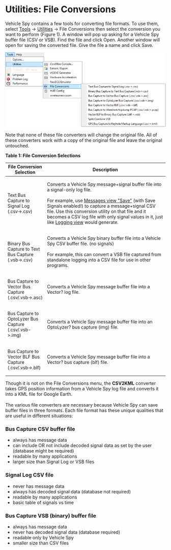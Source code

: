 # Utilities: File Conversions

Vehicle Spy contains a few tools for converting file formats. To use them, select [Tools](../) -> [Utilities](../tools-utilities/) -> File Conversions then select the conversion you want to perform (Figure 1). A window will pop up asking for a Vehicle Spy buffer file (CSV or VSB). Find the file and click Open. Another window will open for saving the converted file. Give the file a name and click Save.

![Figure 1: Data file converters are found on the Tools : Utilities : File Conversions menu.](../../../.gitbook/assets/dataFileConv.gif)

Note that none of these file converters will change the original file. All of these converters work with a copy of the original file and leave the original untouched.

**Table 1: File Conversion Selections**

| File Conversion Selection                                         | Description                                                                                                                                                                                                                                                                                                                                                                                                                                                                                                   |
| ----------------------------------------------------------------- | ------------------------------------------------------------------------------------------------------------------------------------------------------------------------------------------------------------------------------------------------------------------------------------------------------------------------------------------------------------------------------------------------------------------------------------------------------------------------------------------------------------- |
| <p>Text Bus Capture to Signal Log<br>(.csv->.csv)</p>             | <p>Converts a Vehicle Spy message+signal buffer file into a signal-only log file.<br><br>For example, use <a href="../../main-menu-spy-networks/messages-view/messages-view-top-toolbar/save-the-buffer.md">Messages view "Save"</a> (with Save Signals enabled!) to capture a message+signal CSV file. Use this conversion utility on that file and it becomes a CSV log file with only signal values in it, just like <a href="../../main-menu-measurement/logging.md">Logging view</a> would generate.</p> |
| <p>Binary Bus Capture to Text Bus Capture<br>(.vsb->.csv)</p>     | <p>Converts a Vehicle Spy binary buffer file into a Vehicle Spy CSV buffer file. (no signals)<br><br>For example, this can convert a VSB file captured from standalone logging into a CSV file for use in other programs.</p>                                                                                                                                                                                                                                                                                 |
| <p>Bus Capture to Vector Bus Capture<br>(.csv/.vsb->.asc)</p>     | Converts a Vehicle Spy message buffer file into a Vector? log file.                                                                                                                                                                                                                                                                                                                                                                                                                                           |
| <p>Bus Capture to OptoLyzer Bus Capture<br>(.csv/.vsb->.img)</p>  | Converts a Vehicle Spy message buffer file into an OptoLyzer? bus capture (img) file.                                                                                                                                                                                                                                                                                                                                                                                                                         |
| <p>Bus Capture to Vector BLF Bus Capture<br>(.csv/.vsb->.blf)</p> | Converts a Vehicle Spy message buffer file into a Vector? bus capture (blf) file.                                                                                                                                                                                                                                                                                                                                                                                                                             |

Though it is not on the File Conversions menu, the **CSV2KML** converter takes GPS position information from a Vehicle Spy log file and converts it into a KML file for Google Earth.\
\
The various file converters are necessary because Vehicle Spy can save buffer files in three formats. Each file format has these unique qualities that are useful in different situations:

### Bus Capture CSV buffer file

* always has message data
* can include OR not include decoded signal data as set by the user (database might be required)
* readable by many applications
* larger size than Signal Log or VSB files

### Signal Log CSV file

* never has message data
* always has decoded signal data (database not required)
* readable by many applications
* basic table of signals vs time

### Bus Capture VSB (binary) buffer file

* always has message data
* never has decoded signal data (database required)
* readable only by Vehicle Spy
* smaller size than CSV files

